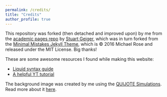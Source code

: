 ```yaml
---
permalink: /credits/
title: "Credits"
author_profile: true
---
```


This repository was forked (then detached and improved upon) by me from the [academic pages repo](https://github.com/academicpages/academicpages.github.io) by [Stuart Geiger](https://github.com/staeiou), which was in turn forked from the [Minimal Mistakes Jekyll Theme](https://mmistakes.github.io/minimal-mistakes/), which is © 2016 Michael Rose and released under the MIT License. Big thanks!

These are some awesome resources I found while making this website:
- [Liquid syntax guide](https://shopify.github.io/liquid/tags/control-flow/)
- [A helpful YT tutorial](https://youtu.be/g6AJ9qPPoyc?si=2VykebuArCFtONaa)

The background image was created by me using the [QUIJOTE Simulations](https://quijote-simulations.readthedocs.io/en/latest/index.html). Read more about it [here](https://arxiv.org/abs/1909.05273).












































































































